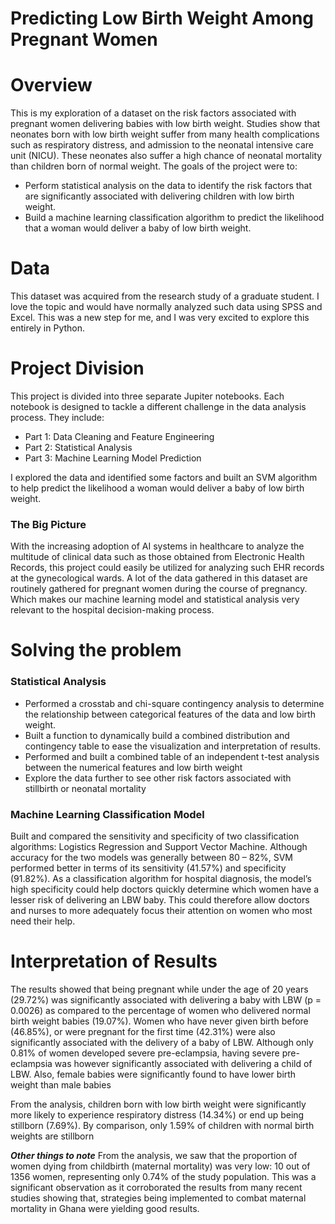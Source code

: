 # Predicting Low Birth Weight Among Pregnant Women
# Overview
This is my exploration of a dataset on the risk factors associated with pregnant women delivering babies with low birth weight. Studies show that neonates born with low birth weight suffer from many health complications such as respiratory distress, and admission to the neonatal intensive care unit (NICU). These neonates also suffer a high chance of neonatal mortality than children born of normal weight. The goals of the project were to:
* Perform statistical analysis on the data to identify the risk factors that are significantly associated with delivering children with low birth weight. 
* Build a machine learning classification algorithm to predict the likelihood that a woman would deliver a baby of low birth weight. 

# Data
This dataset was acquired from the research study of a graduate student. I love the topic and would have normally analyzed such data using SPSS and Excel. This was a new step for me, and I was very excited to explore this entirely in Python. 

 # Project Division
This project is divided into three separate Jupiter notebooks. Each notebook is designed to tackle a different challenge in the data analysis process. They include:
* Part 1: Data Cleaning and Feature Engineering
* Part 2: Statistical Analysis
* Part 3: Machine Learning Model Prediction 



I explored the data and identified some factors and built an SVM algorithm to help predict the likelihood a woman would deliver a baby of low birth weight.

### The Big Picture
With the increasing adoption of AI systems in healthcare to analyze the multitude of clinical data such as those obtained from Electronic Health Records, this project could easily be utilized for analyzing such EHR records at the gynecological wards. A lot of the data gathered in this dataset are routinely gathered for pregnant women during the course of pregnancy. Which makes our machine learning model and statistical analysis very relevant to the hospital decision-making process. 

# Solving the problem
### Statistical Analysis
* Performed a crosstab and chi-square contingency analysis to determine the relationship between categorical features of the data and low birth weight. 
* Built a function to dynamically build a combined distribution and contingency table to ease the visualization and interpretation of results. 
* Performed and built a combined table of an independent t-test analysis between the numerical features and low birth weight
* Explore the data further to see other risk factors associated with stillbirth or neonatal mortality 

### Machine Learning Classification Model 
Built and compared the sensitivity and specificity of two classification algorithms: Logistics Regression and Support Vector Machine. Although accuracy for the two models was generally between 80 – 82%, SVM performed better in terms of its sensitivity (41.57%) and specificity (91.82%). As a classification algorithm for hospital diagnosis, the model’s high specificity could help doctors quickly determine which women have a lesser risk of delivering an LBW baby. This could therefore allow doctors and nurses to more adequately focus their attention on women who most need their help.

# Interpretation of Results
The results showed that being pregnant while under the age of 20 years (29.72%) was significantly associated with delivering a baby with LBW (p = 0.0026) as compared to the percentage of women who delivered normal birth weight babies (19.07%). Women who have never given birth before (46.85%), or were pregnant for the first time (42.31%) were also significantly associated with the delivery of a baby of LBW. Although only 0.81% of women developed severe pre-eclampsia, having severe pre-eclampsia was however significantly associated with delivering a child of LBW. Also, female babies were significantly found to have lower birth weight than male babies

From the analysis, children born with low birth weight were significantly more likely to experience respiratory distress (14.34%) or end up being stillborn (7.69%). By comparison, only 1.59% of children with normal birth weights are stillborn

***Other things to note***
From the analysis, we saw that the proportion of women dying from childbirth (maternal mortality) was very low: 10 out of 1356 women, representing only 0.74% of the study population. This was a significant observation as it corroborated the results from many recent studies showing that, strategies being implemented to combat maternal mortality in Ghana were yielding good results.
